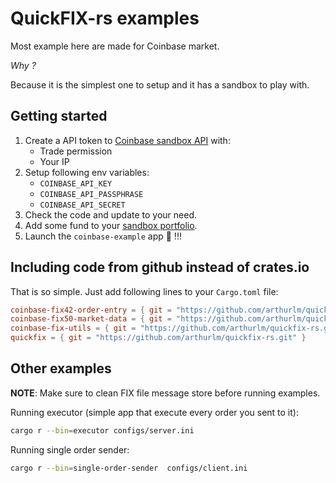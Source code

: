 # QuickFIX-rs examples

Most example here are made for Coinbase market.

_Why ?_

Because it is the simplest one to setup and it has a sandbox to play with.

## Getting started

1. Create a API token to [Coinbase sandbox API](https://public.sandbox.exchange.coinbase.com/profile/api) with:
   - Trade permission
   - Your IP
2. Setup following env variables:
   - `COINBASE_API_KEY`
   - `COINBASE_API_PASSPHRASE`
   - `COINBASE_API_SECRET`
3. Check the code and update to your need.
4. Add some fund to your [sandbox portfolio](https://public.sandbox.exchange.coinbase.com/portfolios).
5. Launch the `coinbase-example` app 🚀 !!!

## Including code from github instead of crates.io

That is so simple. Just add following lines to your `Cargo.toml` file:

```toml
coinbase-fix42-order-entry = { git = "https://github.com/arthurlm/quickfix-rs.git" }
coinbase-fix50-market-data = { git = "https://github.com/arthurlm/quickfix-rs.git" }
coinbase-fix-utils = { git = "https://github.com/arthurlm/quickfix-rs.git" }
quickfix = { git = "https://github.com/arthurlm/quickfix-rs.git" }
```

## Other examples

**NOTE**: Make sure to clean FIX file message store before running examples.

Running executor (simple app that execute every order you sent to it):

```sh
cargo r --bin=executor configs/server.ini
```

Running single order sender:

```sh
cargo r --bin=single-order-sender  configs/client.ini
```
